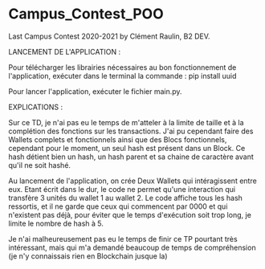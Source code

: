 # Campus_Contest_POO
Last Campus Contest 2020-2021 by Clément Raulin, B2 DEV.


LANCEMENT DE L'APPLICATION :

Pour télécharger les librairies nécessaires au bon fonctionnement de l'application, exécuter dans le terminal la commande : pip install uuid

Pour lancer l'application, exécuter le fichier main.py.


EXPLICATIONS :

Sur ce TD, je n'ai pas eu le temps de m'atteler à la limite de taille et à la complétion des fonctions sur les transactions. J'ai pu cependant faire des Wallets complets et fonctionnels ainsi que des Blocs fonctionnels, cependant pour le moment, un seul hash est présent dans un Block. Ce hash détient bien un hash, un hash parent et sa chaine de caractère avant qu'il ne soit hashé.

Au lancement de l'application, on crée Deux Wallets qui intéragissent entre eux. Etant écrit dans le dur, le code ne permet qu'une interaction qui transfère 3 unités du wallet 1 au wallet 2. Le code affiche tous les hash ressortis, et il ne garde que ceux qui commencent par 0000 et qui n'existent pas déjà, pour éviter que le temps d'exécution soit trop long, je limite le nombre de hash à 5.

Je n'ai malheureusement pas eu le temps de finir ce TP pourtant très intéressant, mais qui m'a demandé beaucoup de temps de compréhension (je n'y connaissais rien en Blockchain jusque la)